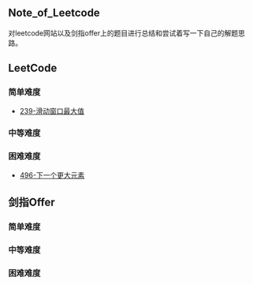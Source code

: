 ## Note_of_Leetcode

对leetcode网站以及剑指offer上的题目进行总结和尝试着写一下自己的解题思路。

## LeetCode

### 简单难度

- [239-滑动窗口最大值](https://github.com/Dyon-tech/Note_of_Leetcode/blob/master/problems/239-滑动窗口最大值.md)

### 中等难度



### 困难难度

- [496-下一个更大元素](https://github.com/Dyon-tech/Note_of_Leetcode/blob/master/problems/496-下一个更大元素.md)





## 剑指Offer

### 简单难度



### 中等难度



### 困难难度